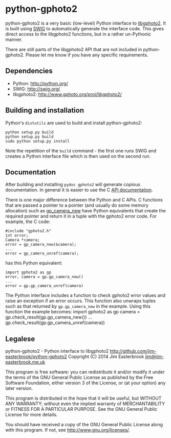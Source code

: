python-gphoto2
==============

python-gphoto2 is a very basic (low-level) Python interface to [libgphoto2](http://www.gphoto.org/proj/libgphoto2/).
It is built using [SWIG](http://swig.org/) to automatically generate the interface code.
This gives direct access to the libgphoto2 functions, but in a rather un-Pythonic manner.

There are still parts of the libgphoto2 API that are not included in python-gphoto2.
Please let me know if you have any specific requirements.

Dependencies
------------

*   Python: <http://python.org/>
*   SWIG: <http://swig.org/>
*   libgphoto2: <http://www.gphoto.org/proj/libgphoto2/>

Building and installation
-------------------------

Python's `distutils` are used to build and install python-gphoto2:

    python setup.py build
    python setup.py build
    sudo python setup.py install

Note the repetition of the `build` command - the first one runs SWIG and creates a Python interface file which is then used on the second run.

Documentation
-------------

After building and installing `pydoc gphoto2` will generate copious documentation.
In general it is easier to use the C [API documentation](http://www.gphoto.org/doc/api/).

There is one major difference between the Python and C APIs.
C functions that are passed a pointer to a pointer (and usually do some memory allocation) such as [gp_camera_new](http://www.gphoto.org/doc/api/gphoto2-camera_8h.html#a34f54a290d83399407fbe44d270c0ca) have Python equivalents that create the required pointer and return it in a tuple with the gphoto2 error code.
For example, the C code:

    #include "gphoto2.h"
    int error;
    Camera *camera;
    error = gp_camera_new(&camera);
    ...
    error = gp_camera_unref(camera);
has this Python equivalent:

    import gphoto2 as gp
    error, camera = gp.gp_camera_new()
    ...
    error = gp.gp_camera_unref(camera)

The Python interface includes a function to check gphoto2 error values and raise an exception if an error occurs.
This function also unwraps tuples such as that returned by `gp.gp_camera_new` in the example.
Using this function the example becomes:
    import gphoto2 as gp
    camera = gp.check_result(gp.gp_camera_new())
    ...
    gp.check_result(gp.gp_camera_unref(camera))

Legalese
--------

python-gphoto2 - Python interface to libgphoto2
<http://github.com/jim-easterbrook/python-gphoto2>
Copyright (C) 2014  Jim Easterbrook  jim@jim-easterbrook.me.uk

This program is free software: you can redistribute it and/or modify
it under the terms of the GNU General Public License as published by
the Free Software Foundation, either version 3 of the License, or
(at your option) any later version.

This program is distributed in the hope that it will be useful,
but WITHOUT ANY WARRANTY; without even the implied warranty of
MERCHANTABILITY or FITNESS FOR A PARTICULAR PURPOSE.  See the
GNU General Public License for more details.

You should have received a copy of the GNU General Public License
along with this program.  If not, see <http://www.gnu.org/licenses/>.
